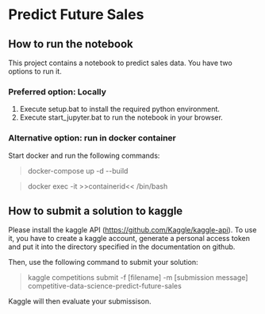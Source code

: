 # Predict Future Sales

## How to run the notebook
This project contains a notebook to predict sales data. You have two options to run it. 

### Preferred option: Locally
1. Execute setup.bat to install the required python environment.
2. Execute start_jupyter.bat to run the notebook in your browser.

### Alternative option: run in docker container
Start docker and run the following commands:

> docker-compose up -d --build

> docker exec -it >>containerid<< /bin/bash

## How to submit a solution to kaggle
Please install the kaggle API (https://github.com/Kaggle/kaggle-api). To use it, you have to create a kaggle account, generate a personal access token and put it into the directory specified in the documentation on github.

Then, use the following command to submit your solution:
> kaggle competitions submit -f [filename] -m [submission message] competitive-data-science-predict-future-sales

Kaggle will then evaluate your submissison.